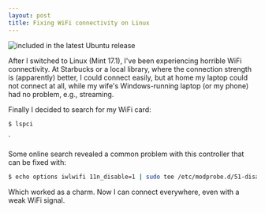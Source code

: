 ```yaml
---
layout: post
title: Fixing WiFi connectivity on Linux
---
```

![](http://imgs.xkcd.com/comics/zealous_autoconfig.png "included in the latest Ubuntu release")

After I switched to Linux (Mint 17.1), I've been experiencing horrible WiFi connectivity. At Starbucks or a local library, where the connection strength is (apparently) better, I could connect easily, but at home my laptop could not connect at all, while my wife's Windows-running laptop (or my phone) had no problem, e.g., streaming.

Finally I decided to search for my WiFi card:

``` bash
$ lspci
```
<!-- 
``` bash
lspci
[...]
02:00.0 Network controller: Intel Corporation Centrino Advanced-N 6235 (rev 24)
`` -->`

Some online search revealed a common problem with this controller that can be fixed with:
``` bash
$ echo options iwlwifi 11n_disable=1 | sudo tee /etc/modprobe.d/51-disable-6235-11n.conf
```

Which worked as a charm. Now I can connect everywhere, even with a weak WiFi signal.